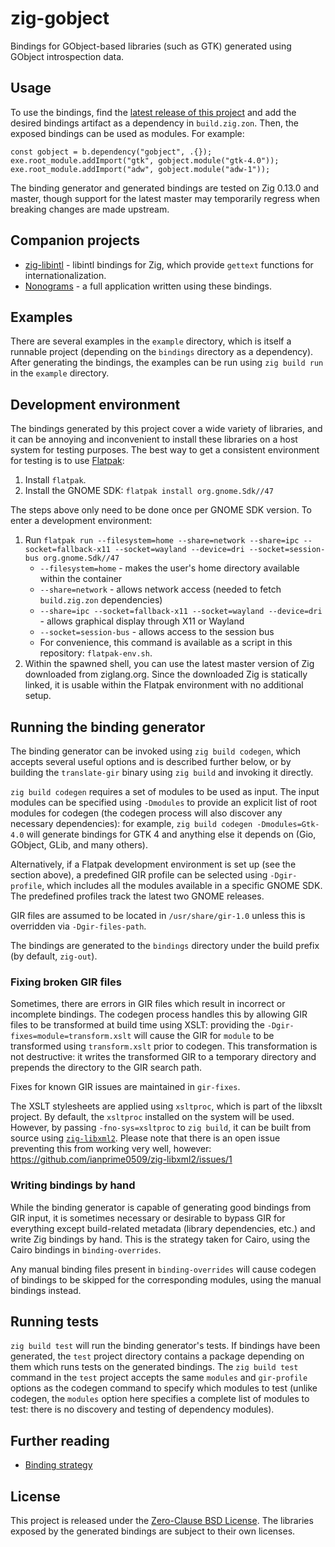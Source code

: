 # zig-gobject

Bindings for GObject-based libraries (such as GTK) generated using GObject
introspection data.

## Usage

To use the bindings, find the [latest release of this
project](https://github.com/ianprime0509/zig-gobject/releases) and add the
desired bindings artifact as a dependency in `build.zig.zon`. Then, the exposed
bindings can be used as modules. For example:

```zig
const gobject = b.dependency("gobject", .{});
exe.root_module.addImport("gtk", gobject.module("gtk-4.0"));
exe.root_module.addImport("adw", gobject.module("adw-1"));
```

The binding generator and generated bindings are tested on Zig 0.13.0 and
master, though support for the latest master may temporarily regress when
breaking changes are made upstream.

## Companion projects

- [zig-libintl](https://github.com/ianprime0509/zig-libintl) - libintl bindings
  for Zig, which provide `gettext` functions for internationalization.
- [Nonograms](https://github.com/ianprime0509/nonograms) - a full application
  written using these bindings.

## Examples

There are several examples in the `example` directory, which is itself a
runnable project (depending on the `bindings` directory as a dependency). After
generating the bindings, the examples can be run using `zig build run` in the
`example` directory.

## Development environment

The bindings generated by this project cover a wide variety of libraries, and it
can be annoying and inconvenient to install these libraries on a host system for
testing purposes. The best way to get a consistent environment for testing is to
use [Flatpak](https://flatpak.org/):

1. Install `flatpak`.
2. Install the GNOME SDK: `flatpak install org.gnome.Sdk//47`

The steps above only need to be done once per GNOME SDK version. To enter a
development environment:

1. Run `flatpak run --filesystem=home --share=network --share=ipc --socket=fallback-x11 --socket=wayland --device=dri --socket=session-bus org.gnome.Sdk//47`
   - `--filesystem=home` - makes the user's home directory available within the
     container
   - `--share=network` - allows network access (needed to fetch `build.zig.zon`
     dependencies)
   - `--share=ipc --socket=fallback-x11 --socket=wayland --device=dri` - allows
     graphical display through X11 or Wayland
   - `--socket=session-bus` - allows access to the session bus
   - For convenience, this command is available as a script in this repository:
     `flatpak-env.sh`.
2. Within the spawned shell, you can use the latest master version of Zig
   downloaded from ziglang.org. Since the downloaded Zig is statically linked,
   it is usable within the Flatpak environment with no additional setup.

## Running the binding generator

The binding generator can be invoked using `zig build codegen`, which accepts
several useful options and is described further below, or by building the
`translate-gir` binary using `zig build` and invoking it directly.

`zig build codegen` requires a set of modules to be used as input. The input
modules can be specified using `-Dmodules` to provide an explicit list of root
modules for codegen (the codegen process will also discover any necessary
dependencies): for example, `zig build codegen -Dmodules=Gtk-4.0` will generate
bindings for GTK 4 and anything else it depends on (Gio, GObject, GLib, and many
others).

Alternatively, if a Flatpak development environment is set up (see the section
above), a predefined GIR profile can be selected using `-Dgir-profile`, which
includes all the modules available in a specific GNOME SDK. The predefined
profiles track the latest two GNOME releases.

GIR files are assumed to be located in `/usr/share/gir-1.0` unless this is
overridden via `-Dgir-files-path`.

The bindings are generated to the `bindings` directory under the build prefix
(by default, `zig-out`).

### Fixing broken GIR files

Sometimes, there are errors in GIR files which result in incorrect or incomplete
bindings. The codegen process handles this by allowing GIR files to be
transformed at build time using XSLT: providing the
`-Dgir-fixes=module=transform.xslt` will cause the GIR for `module` to be
transformed using `transform.xslt` prior to codegen.  This transformation is not
destructive: it writes the transformed GIR to a temporary directory and prepends
the directory to the GIR search path.

Fixes for known GIR issues are maintained in `gir-fixes`.

The XSLT stylesheets are applied using `xsltproc`, which is part of the libxslt
project. By default, the `xsltproc` installed on the system will be used.
However, by passing `-fno-sys=xsltproc` to `zig build`, it can be built from
source using [`zig-libxml2`](https://github.com/ianprime0509/zig-libxml2).
Please note that there is an open issue preventing this from working very well,
however: https://github.com/ianprime0509/zig-libxml2/issues/1

### Writing bindings by hand

While the binding generator is capable of generating good bindings from GIR
input, it is sometimes necessary or desirable to bypass GIR for everything
except build-related metadata (library dependencies, etc.) and write Zig
bindings by hand. This is the strategy taken for Cairo, using the Cairo bindings
in `binding-overrides`.

Any manual binding files present in `binding-overrides` will cause codegen of
bindings to be skipped for the corresponding modules, using the manual bindings
instead.

## Running tests

`zig build test` will run the binding generator's tests. If bindings have been
generated, the `test` project directory contains a package depending on them
which runs tests on the generated bindings. The `zig build test` command in the
`test` project accepts the same `modules` and `gir-profile` options as the
codegen command to specify which modules to test (unlike codegen, the `modules`
option here specifies a complete list of modules to test: there is no discovery
and testing of dependency modules).

## Further reading

- [Binding strategy](./doc/binding-strategy.md)

## License

This project is released under the [Zero-Clause BSD
License](https://spdx.org/licenses/0BSD.html). The libraries exposed by the
generated bindings are subject to their own licenses.
